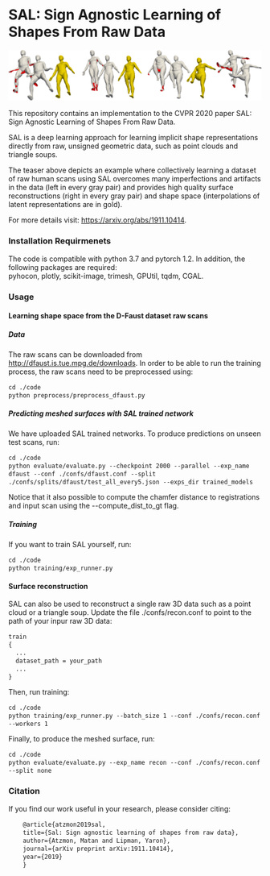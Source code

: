 # SAL: Sign Agnostic Learning of Shapes From Raw Data
<p align="center">
  <img src="teaser2.png"/>
</p>

This repository contains an implementation to the CVPR 2020 paper SAL: Sign Agnostic Learning of Shapes From Raw Data.

SAL is a deep learning approach for learning implicit shape representations directly from raw, unsigned geometric data, such as point clouds and triangle soups.

The teaser above depicts an example where collectively learning a dataset of raw human scans using SAL overcomes many imperfections and artifacts in the data (left in every gray pair) and provides high quality surface reconstructions (right in every gray pair) and shape space (interpolations of latent representations are in gold).

For more details visit: https://arxiv.org/abs/1911.10414.

### Installation Requirmenets
The code is compatible with python 3.7 and pytorch 1.2. In addition, the following packages are required:  
pyhocon, plotly, scikit-image, trimesh, GPUtil, tqdm, CGAL.

### Usage
#### Learning shape space from the D-Faust dataset raw scans

##### Data
The raw scans can be downloaded from http://dfaust.is.tue.mpg.de/downloads.
In order to be able to run the training process, the raw scans need to be preprocessed using:

```
cd ./code
python preprocess/preprocess_dfaust.py 
```

##### Predicting meshed surfaces with SAL trained network
We have uploaded SAL trained networks. To produce predictions on unseen test scans, run:
```
cd ./code
python evaluate/evaluate.py --checkpoint 2000 --parallel --exp_name dfaust --conf ./confs/dfaust.conf --split ./confs/splits/dfaust/test_all_every5.json --exps_dir trained_models
```

Notice that it also possible to compute the chamfer distance to registrations and input scan using the --compute_dist_to_gt flag.

##### Training
If you want to train SAL yourself, run:
```
cd ./code
python training/exp_runner.py
```

#### Surface reconstruction
SAL can also be used to reconstruct a single raw 3D data such as a point cloud or a triangle soup. Update the file ./confs/recon.conf to point to the path of your inpur raw 3D data:
```
train
{
  ...
  dataset_path = your_path
  ...
}
```
Then, run training:
```
cd ./code
python training/exp_runner.py --batch_size 1 --conf ./confs/recon.conf --workers 1 
```
Finally, to produce the meshed surface, run:
```
cd ./code
python evaluate/evaluate.py --exp_name recon --conf ./confs/recon.conf --split none
```

### Citation
If you find our work useful in your research, please consider citing:

        @article{atzmon2019sal,
        title={Sal: Sign agnostic learning of shapes from raw data},
        author={Atzmon, Matan and Lipman, Yaron},
        journal={arXiv preprint arXiv:1911.10414},
        year={2019}
        }
	
